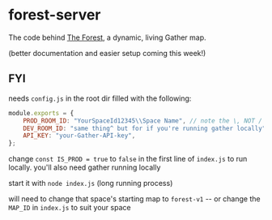 # forest-server

The code behind [The Forest](https://gather.town/app/e5kK4mRdSOALriFT/TheForest), a dynamic, living Gather map.

(better documentation and easier setup coming this week!)

## FYI

needs `config.js` in the root dir filled with the following:

```js
module.exports = {
	PROD_ROOM_ID: "YourSpaceId12345\\Space Name", // note the \, NOT / as is in the URL
	DEV_ROOM_ID: "same thing^ but for if you're running gather locally",
	API_KEY: "your-Gather-API-key",
};
```

change `const IS_PROD = true` to `false` in the first line of `index.js` to run locally. you'll also need gather running locally

start it with `node index.js` (long running process)

will need to change that space's starting map to `forest-v1` -- or change the `MAP_ID` in `index.js` to suit your space
